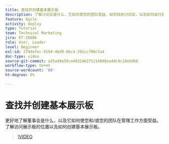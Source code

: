 ```yaml
---
title: 查找并创建基本展示板
description: 了解讨论区是什么，它如何使您的团队受益，如何找到讨论区，以及如何自行创建讨论区。
feature: Agile
activity: deploy
type: Tutorial
team: Technical Marketing
jira: KT-10806
role: User, Leader
level: Beginner
exl-id: 2744efec-9194-4bd9-8bc4-391cc796c5a4
doc-type: video
source-git-commit: a25a49e59ca483246271214886ea4dc9c10e8d66
workflow-type: tm+mt
source-wordcount: '69'
ht-degree: 0%

---
```


# 查找并创建基本展示板

更好地了解董事会是什么，以及它如何使您和/或您的团队在管理工作方面受益。 了解访问展示板的位置以及如何创建基本展示板。

>[!VIDEO](https://video.tv.adobe.com/v/346548)
